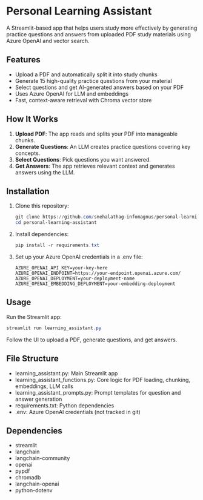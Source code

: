 # Personal Learning Assistant

A Streamlit-based app that helps users study more effectively by generating practice questions and answers from uploaded PDF study materials using Azure OpenAI and vector search.

## Features
- Upload a PDF and automatically split it into study chunks
- Generate 15 high-quality practice questions from your material
- Select questions and get AI-generated answers based on your PDF
- Uses Azure OpenAI for LLM and embeddings
- Fast, context-aware retrieval with Chroma vector store

## How It Works
1. **Upload PDF**: The app reads and splits your PDF into manageable chunks.
2. **Generate Questions**: An LLM creates practice questions covering key concepts.
3. **Select Questions**: Pick questions you want answered.
4. **Get Answers**: The app retrieves relevant context and generates answers using the LLM.

## Installation
1. Clone this repository:
   ```powershell
   git clone https://github.com/snehalathag-infomagnus/personal-learning-assistant.git
   cd personal-learning-assistant
   ```
2. Install dependencies:
   ```powershell
   pip install -r requirements.txt
   ```
3. Set up your Azure OpenAI credentials in a .env file:
   ```
   AZURE_OPENAI_API_KEY=your-key-here
   AZURE_OPENAI_ENDPOINT=https://your-endpoint.openai.azure.com/
   AZURE_OPENAI_DEPLOYMENT=your-deployment-name
   AZURE_OPENAI_EMBEDDING_DEPLOYMENT=your-embedding-deployment
   ```

## Usage
Run the Streamlit app:
```powershell
streamlit run learning_assistant.py
```
Follow the UI to upload a PDF, generate questions, and get answers.

## File Structure
- learning_assistant.py: Main Streamlit app
- learning_assistant_functions.py: Core logic for PDF loading, chunking, embeddings, LLM calls
- learning_assistant_prompts.py: Prompt templates for question and answer generation
- requirements.txt: Python dependencies
- .env: Azure OpenAI credentials (not tracked in git)

## Dependencies
- streamlit
- langchain
- langchain-community
- openai
- pypdf
- chromadb
- langchain-openai
- python-dotenv